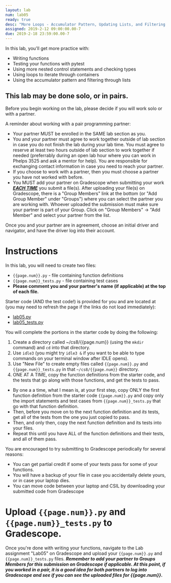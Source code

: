 ```yaml
---
layout: lab
num: lab05
ready: true
desc: "More Loops - Accumulator Pattern, Updating Lists, and Filtering Lists"
assigned: 2019-2-12 09:00:00.00-7
due: 2019-2-18 23:59:00.00-7
---
```


In this lab, you'll get more practice with:

* Writing functions
* Testing your functions with pytest
* Using more nested control statements and checking types
* Using loops to iterate through containers
* Using the accumulator pattern and filtering through lists

## This lab may be done solo, or in pairs.

Before you begin working on the lab, please decide if you will work solo or with a partner.

A reminder about working with a pair programming partner:

* Your partner MUST be enrolled in the SAME lab section as you.
* You and your partner must agree to work together outside of lab section in case you do not finish the lab during your lab time. You must agree to reserve at least two hours outside of lab section to work together if needed (preferrably during an open lab hour where you can work in Phelps 3525 and ask a mentor for help). You are responsible for exchanging contact information in case you need to reach your partner.
* If you choose to work with a partner, then you must choose a partner you have not worked with before.
* You MUST add your partner on Gradescope when submitting your work <strong>*<u>EACH TIME</u>*</strong> you submit a file(s). After uploading your file(s) on Gradescope, there is a "Group Members" link at the bottom (or "Add Group Member" under "Groups") where you can select the partner you are working with. Whoever uploaded the submission must make sure your partner is part of your Group. Click on "Group Members" -> "Add Member" and select your partner from the list.

Once you and your partner are in agreement, choose an initial driver and navigator, and have the driver log into their account.

# Instructions

In this lab, you will need to create two files:

* `{{page.num}}.py` - file containing function definitions
* `{{page.num}}_tests.py` - file containing test cases
* <strong>Please comment you and your partner's name (if applicable) at the top of each file.</strong>

Starter code (AND the test code!) is provided for you and are located at (you may need to refresh the page if the links do not load immediately):

* <a href="lab05.py" data-ajax="false">lab05.py</a>
* <a href="lab05_tests.py" data-ajax="false">lab05_tests.py</a>

You will complete the portions in the starter code by doing the following:

1.  Create a directory called ~/cs8/{{page.num}} (using the `mkdir` command) and `cd` into that directory.
2.  Use `idle3` (you might try `idle3 &` if you want to be able to type commands on your terminal window after IDLE opens).
3.  Use "New File" to create empty files called `{{page.num}}.py` and `{{page.num}}_tests.py` in that `~/cs8/{{page.num}}` directory.
4.  ONE AT A TIME, copy the function definitions from the starter code, and the tests that go along with those functions, and get the tests to pass.
   * By one a a time, what I mean is, at your first step, copy ONLY the first function definition from the starter code `{{page.num}}.py` and copy only the import statements and test cases from `{{page.num}}_tests.py` that go with that function definition.
   * Then, before you move on to the next function definition and <em>its</em> tests, get all of the tests from the one you just copied to pass.
   * Then, and only then, copy the next function definition and its tests into your files.
   * Repeat this until you have ALL of the function definitions and their tests, and all of them pass.

You are encouraged to try submitting to Gradescope periodically for several reasons:

* You can get partial credit if some of your tests pass for some of your functions.
* You will have a backup of your file in case you accidentally delete yours, or in case your laptop dies.
* You can move code between your laptop and CSIL by downloading your submitted code from Gradescope

# Upload `{{page.num}}.py` and `{{page.num}}_tests.py` to Gradescope.

Once you're done with writing your functions, navigate to the Lab assignment "Lab05" on Gradescope and upload your `{{page.num}}.py` and `{{page.num}}_tests.py` files. <strong>*Remember to add your partner to Groups Members for this submission on Gradescope if applicable. At this point, if you worked in a pair, it is a good idea for both partners to log into Gradescope and see if you can see the uploaded files for {{page.num}}.*</strong>

